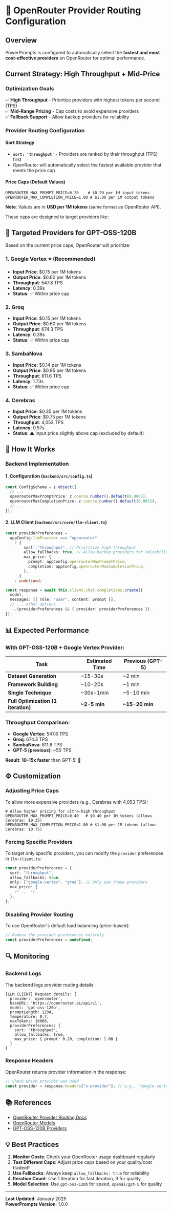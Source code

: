 # 🚀 OpenRouter Provider Routing Configuration

## Overview

PowerPrompts is configured to automatically select the **fastest and most cost-effective providers** on OpenRouter for optimal performance.

## Current Strategy: High Throughput + Mid-Price

### **Optimization Goals**

✅ **High Throughput** - Prioritize providers with highest tokens per second (TPS)  
✅ **Mid-Range Pricing** - Cap costs to avoid expensive providers  
✅ **Fallback Support** - Allow backup providers for reliability

### **Provider Routing Configuration**

#### Sort Strategy

- **`sort: 'throughput'`** - Providers are ranked by their throughput (TPS) first
- OpenRouter will automatically select the fastest available provider that meets the price cap

#### Price Caps (Default Values)

```env
OPENROUTER_MAX_PROMPT_PRICE=0.20    # $0.20 per 1M input tokens
OPENROUTER_MAX_COMPLETION_PRICE=1.00 # $1.00 per 1M output tokens
```

**Note**: Values are in **USD per 1M tokens** (same format as OpenRouter API).

These caps are designed to target providers like:

## 🎯 Targeted Providers for GPT-OSS-120B

Based on the current price caps, OpenRouter will prioritize:

### **1. Google Vertex** ⭐ (Recommended)

- **Input Price**: $0.15 per 1M tokens
- **Output Price**: $0.60 per 1M tokens
- **Throughput**: 547.8 TPS
- **Latency**: 0.39s
- **Status**: ✅ Within price cap

### **2. Groq**

- **Input Price**: $0.15 per 1M tokens
- **Output Price**: $0.60 per 1M tokens
- **Throughput**: 674.3 TPS
- **Latency**: 0.39s
- **Status**: ✅ Within price cap

### **3. SambaNova**

- **Input Price**: $0.14 per 1M tokens
- **Output Price**: $0.95 per 1M tokens
- **Throughput**: 811.6 TPS
- **Latency**: 1.73s
- **Status**: ✅ Within price cap

### **4. Cerebras**

- **Input Price**: $0.35 per 1M tokens
- **Output Price**: $0.75 per 1M tokens
- **Throughput**: 4,053 TPS
- **Latency**: 0.57s
- **Status**: ⚠️ Input price slightly above cap (excluded by default)

## 🔧 How It Works

### Backend Implementation

#### 1. **Configuration** (`backend/src/config.ts`)

```typescript
const ConfigSchema = z.object({
  // ...
  openrouterMaxPromptPrice: z.coerce.number().default(0.0005),
  openrouterMaxCompletionPrice: z.coerce.number().default(0.0015),
  // ...
});
```

#### 2. **LLM Client** (`backend/src/core/llm-client.ts`)

```typescript
const providerPreferences =
  appConfig.llmProvider === "openrouter"
    ? {
        sort: "throughput", // Prioritize high throughput
        allow_fallbacks: true, // Allow backup providers for reliability
        max_price: {
          prompt: appConfig.openrouterMaxPromptPrice,
          completion: appConfig.openrouterMaxCompletionPrice,
        },
      }
    : undefined;

const response = await this.client.chat.completions.create({
  model,
  messages: [{ role: "user", content: prompt }],
  // ... other options
  ...(providerPreferences && { provider: providerPreferences }),
});
```

## 📊 Expected Performance

### With GPT-OSS-120B + Google Vertex Provider:

| Task                                | Estimated Time | Previous (GPT-5) |
| ----------------------------------- | -------------- | ---------------- |
| **Dataset Generation**              | ~15-30s        | ~2 min           |
| **Framework Building**              | ~10-20s        | ~1 min           |
| **Single Technique**                | ~30s-1min      | ~5-10 min        |
| **Full Optimization (1 iteration)** | **~2-5 min**   | **~15-20 min**   |

### Throughput Comparison:

- **Google Vertex**: 547.8 TPS
- **Groq**: 674.3 TPS
- **SambaNova**: 811.6 TPS
- **GPT-5 (previous)**: ~50 TPS

**Result**: **10-15x faster** than GPT-5! 🎉

## ⚙️ Customization

### Adjusting Price Caps

To allow more expensive providers (e.g., Cerebras with 4,053 TPS):

```env
# Allow higher pricing for ultra-high throughput
OPENROUTER_MAX_PROMPT_PRICE=0.40   # $0.40 per 1M tokens (allows Cerebras: $0.35)
OPENROUTER_MAX_COMPLETION_PRICE=1.00 # $1.00 per 1M tokens (allows Cerebras: $0.75)
```

### Forcing Specific Providers

To target only specific providers, you can modify the `provider` preferences in `llm-client.ts`:

```typescript
const providerPreferences = {
  sort: "throughput",
  allow_fallbacks: true,
  only: ["google-vertex", "groq"], // Only use these providers
  max_price: {
    /* ... */
  },
};
```

### Disabling Provider Routing

To use OpenRouter's default load balancing (price-based):

```typescript
// Remove the provider preferences entirely
const providerPreferences = undefined;
```

## 🔍 Monitoring

### Backend Logs

The backend logs provider routing details:

```
[LLM CLIENT] Request details: {
  provider: 'openrouter',
  baseURL: 'https://openrouter.ai/api/v1',
  model: 'gpt-oss-120b',
  promptLength: 1234,
  temperature: 0.7,
  maxTokens: 16000,
  providerPreferences: {
    sort: 'throughput',
    allow_fallbacks: true,
    max_price: { prompt: 0.20, completion: 1.00 }
  }
}
```

### Response Headers

OpenRouter returns provider information in the response:

```typescript
// Check which provider was used
const provider = response.headers["x-provider"]; // e.g., "google-vertex"
```

## 📚 References

- [OpenRouter Provider Routing Docs](https://openrouter.ai/docs/features/provider-routing)
- [OpenRouter Models](https://openrouter.ai/models)
- [GPT-OSS-120B Providers](https://openrouter.ai/models?q=gpt-oss-120b)

## 💡 Best Practices

1. **Monitor Costs**: Check your OpenRouter usage dashboard regularly
2. **Test Different Caps**: Adjust price caps based on your quality/cost tradeoff
3. **Use Fallbacks**: Always keep `allow_fallbacks: true` for reliability
4. **Iteration Count**: Use 1 iteration for fast iteration, 3 for quality
5. **Model Selection**: Use `gpt-oss-120b` for speed, `openai/gpt-5` for quality

---

**Last Updated**: January 2025  
**PowerPrompts Version**: 1.0.0
